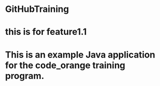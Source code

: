 # GitHubTraining
# this is for feature1.1
# This is an example Java application for the code_orange training program.